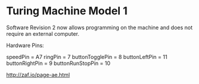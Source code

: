 Turing Machine Model 1
======================

Software Revision 2 now allows programming on the machine and does not require an external computer.

Hardware Pins:

speedPin = A7 
ringPin = 7 
buttonTogglePin = 8 
buttonLeftPin = 11 
buttonRightPin = 9 
buttonRunStopPin = 10 


http://zaf.io/page-ae.html
